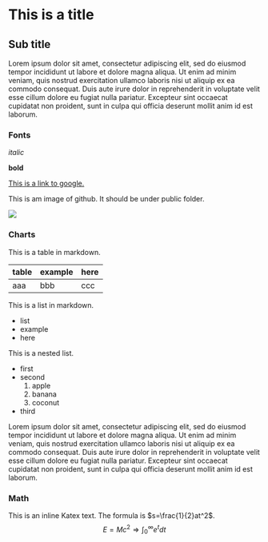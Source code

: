 # This is a title

## Sub title

Lorem ipsum dolor sit amet, consectetur adipiscing elit, sed do eiusmod tempor incididunt ut labore et dolore magna aliqua. Ut enim ad minim veniam, quis nostrud exercitation ullamco laboris nisi ut aliquip ex ea commodo consequat. Duis aute irure dolor in reprehenderit in voluptate velit esse cillum dolore eu fugiat nulla pariatur. Excepteur sint occaecat cupidatat non proident, sunt in culpa qui officia deserunt mollit anim id est laborum.

### Fonts

_italic_

**bold**

[This is a link to google.](https://google.com)

This is am image of github. It should be under public folder.

![](/GitHub-Mark-64px.png)

### Charts

This is a table in markdown.

|table|example|here|
|-|-|-|
|aaa|bbb|ccc|

This is a list in markdown.

- list
- example
- here

This is a nested list.

- first
- second
    1. apple
    2. banana
    3. coconut
- third

Lorem ipsum dolor sit amet, consectetur adipiscing elit, sed do eiusmod tempor incididunt ut labore et dolore magna aliqua. Ut enim ad minim veniam, quis nostrud exercitation ullamco laboris nisi ut aliquip ex ea commodo consequat. Duis aute irure dolor in reprehenderit in voluptate velit esse cillum dolore eu fugiat nulla pariatur. Excepteur sint occaecat cupidatat non proident, sunt in culpa qui officia deserunt mollit anim id est laborum.

### Math

This is an inline Katex text. The formula is $s=\frac{1}{2}at^2$.
$$
E=Mc^2 \Rightarrow \int_0^\infty e^tdt
$$